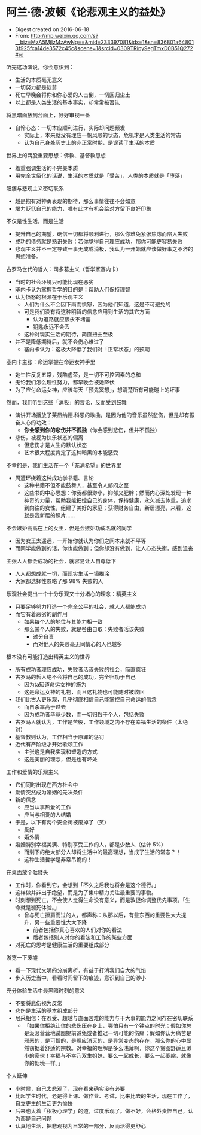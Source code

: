 # 阿兰·德·波顿《论悲观主义的益处》

- Digest created on 2016-06-18
- From: http://mp.weixin.qq.com/s?__biz=MzA5MjIzMzAwNg==&mid=233397081&idx=1&sn=836801a648013f925fca14de3572c45c&scene=1&srcid=0309TRipy9egTmxD0B51Q272#rd

听完这场演说，你会意识到：

- 生活的本质毫无意义
- 一切努力都是徒劳
- 死亡早晚会将你和你心爱的人击倒，一切回归尘土
- 以上都是人类生活的基本事实，却常常被否认

将黑暗面放到台面上，好好审视一番

- 自怜心态：一切本应顺利进行，实际却问题频发
    - 实际上，本来就没有理应一帆风顺的状态，危机才是人类生活的常态
    - 认为自己身处历史上的非正常时期，是误读了生活的本质

世界上的两股重要思想：佛教、基督教思想

- 着重强调生活的不完美本质
- 用完全世俗化的话说，生活的本质就是「受苦」，人类的本质就是「堕落」

阳痿与悲观主义密切联系

- 越是抱有对神勇表现的期待，那么事情往往不会如意
- 竭力贬低自己的能力，唯有此才有机会给对方留下良好印象

不仅是性生活，而是生活

- 提升自己的期望，确信一切都将顺利进行，那么你难免紧张焦虑而陷入失败
- 成功的债务就是熟识失败：若你觉得自己理应成功，那你可能更容易失败
- 悲观主义并不一定导致一事无成或消极，我认为一开始就应该做好事之不济的思想准备。

古罗马世代的哲人：司多葛主义（哲学家塞内卡）

- 当时的社会环境只可能比现在恶劣
- 塞内卡认为掌握哲学的目的是：帮助人们保持理智
- 认为愤怒的根源在于乐观主义
    - 人们为什么不会因下雨而愤怒，因为他们知道，这是不可避免的
    - 可是我们没有将这种明智的信念应用到生活的其它方面
        - 认为道路就应该永不堵塞
        - 钥匙永远不会丢
    - 这种对现实生活的期待，简直扭曲至极
- 并不是降低期待后，就不会伤心难过了
    - 塞内卡认为：这极大降低了我们对「正常状态」的预期

塞内卡主张：命运掌握在命运女神手里

- 她生性反复五常，残酷虚荣，是一切不可控因素的总和
- 无论我们怎么理性努力，都早晚会被她降伏
- 为了应付命运女神，应该每天「预先冥想」，想清楚所有可能碰上的坏事

然而，我们听到这些「消极」的言论，反而受到鼓舞

- 演讲开场播放了莱昂纳德.科恩的歌曲，是因为他的音乐虽然悲伤，但是却有振奋人心的功效：
    - __你会感到你的悲伤并不孤独__（你会感到悲伤，但并不孤独）
- 悲伤，被视为快乐状态的偏离：
    - 但悲伤才是人生的默认状态
    - 艺术很大程度肯定了这种暗黑的本能感受

不幸的是，我们生活在一个「充满希望」的世界里

- 周遭环绕着这种成功学书籍、言论
    - 这种书籍不但不能鼓舞人，甚至令人郁闷之至
    - 这些书的中心思想：你我都很渺小，抑郁又肥胖；然而内心深处发现一种神奇的力量，帮助我能把控自己的身体，保持健康，永久减去体重，追求到向往的女性，组建了美好的家庭；获得财务自由，新居漂亮，来看，这就是我新居的照片……

不会嫉妒高高在上的女王，但是会嫉妒功成名就的同学

- 因为女王太遥远，一开始你就认为你们之间本来就不平等
- 而同学能做到的话，你也能做到；但你却没有做到，让人心态失衡，感到沮丧

主张人人都会成功的社会，就容易让人自尊低下

- 人人都想成就一切，而现实生活一塌糊涂
- 大家都选择性忽略了那 98% 失败的人

乐观社会提出一个十分乐观又十分堵心的理念：精英主义

- 只要足够努力打造一个完全公平的社会，就人人都能成功
- 而它有着恶劣的副作用
    - 如果每个人的地位与其能力相一致
    - 那么某个人的失败，就是咎由自取：失败者活该失败
        - 过分自责
        - 而对他人的失败毫无同情心的人也越多

根本没有可能打造出精英主义的世界

- 所有成功者理应成功，失败者活该失败的社会，简直疯狂
- 古罗马的哲人绝不会将自己的成功，完全归功于自己
    - 因为ta知道命运女神的施为
    - 这是命运女神的礼物，而且这礼物也可能随时被收回
- 我们比古人更乐观，几乎彻底相信自己能掌控自己命运的信念
    - 而自杀率高于过去
    - 因为成功者毕竟少数，而一切归咎于个人，包括失败
- 古罗马人就认为，工作是苦役，工作领域之内不存在幸福生活的条件（太绝对）
- 基督教则认为，工作相当于原罪的惩罚
- 近代有产阶级才开始歌颂工作
    - 主张这是自我实现和塑造的方式
    - 这是美丽的理念，但是也有坏处

工作和爱情的乐观主义

- 它们同时出现在西方社会中
- 爱情突然成为婚姻的先决条件
- 新的信念
    - 应当从事热爱的工作
    - 应当与相爱的人结婚
- 于是，以下有两个安全阀被废掉了（笑）
    - 爱好
    - 婚外情
- 婚姻特别幸福美满、特别享受工作的人，都是少数人（估计 5%）
    - 而剩下的绝大部分人却将生活中的最高理想，当成了生活的常态？！
    - 这种生活哲学是非常吊诡的！

在桌面放个骷髅头

- 工作时，你看到它，会想到「不久之后我也将会是这个德行。」
- 这样做并非出于绝望，而是为了集中精力关注最重要的事物。
- 时刻想到死亡，不会使人觉得生命没有意义，而是敦促你调整优先事项。「生命就是濒死体验。」
    - 曾与死亡擦肩而过的人，都声称：从那以后，有些东西的重要性大大提升，另一些重要性大大下降
        - 前者包括你真心喜欢的人们对你的看法
        - 后者包括别人对你的看法和工作的某些方面
- 对死亡的思考是健康生活的重要组成部分

游览一下废墟

- 看一下现代文明的分崩离析，有益于打消我们自大的气焰
- 步入历史当中，看看时间留下的痕迹，意识到自己的渺小

充分体验生活中最黑暗时刻的意义

- 不要将悲伤视为反常
- 悲伤是生活的基本组成部分
- 尼采相信：在忍受、超越与直面苦难的能力与干大事的能力之间存在密切联系
    - 「如果你拒绝让你的悲伤压在身上，哪怕只有一个钟点的时光；假如你总是汲汲营营地试图提前避免或者推迟一切可能的伤痛；假如你认为痛苦是邪恶的，是可憎的，是理应消灭的，是异常变态的存在，那么你的心中显然窃据着舒适的宗教。对幸福的理解是多么浅薄啊，你这个贪图舒适且渺小的家伙！幸福与不幸乃双生姐妹，要么一起成长，要么一起萎缩，就像你的处境一样。」

个人延伸

- 小时候，自己太悲观了，现在看来确实没有必要
- 比起学生时代，老是得上课、做作业、考试，比来比去的生活，现在工作了，自立更生的生活更为愉快
- 后来也太着「积极心理学」的道，过度乐观了。做不好，会格外责怪自己，认为都是自己问题
- 认真地生活，把悲观视为日常的一部分，反而活得更舒心
